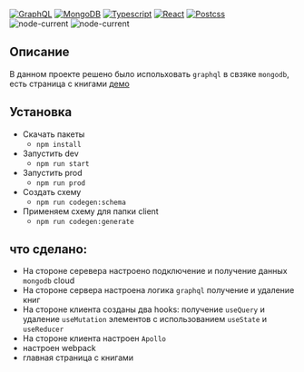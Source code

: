 [![GraphQL](https://img.shields.io/badge/GraphQL-%23239120.svg?&style=for-the-badge&logo=css3&logoColor=white)](https://graphql.org/)
[![MongoDB](https://img.shields.io/badge/MongoDB-%23239120.svg?&style=for-the-badge&logo=css3&logoColor=white)](https://cloud.mongodb.com/)
[![Typescript](https://img.shields.io/badge/Typescript-%23239120.svg?&style=for-the-badge&logo=css3&logoColor=white)](https://www.typescriptlang.org/)
[![React](https://img.shields.io/badge/React-%23239120.svg?&style=for-the-badge&logo=css3&logoColor=white)](https://reactjs.org/)
[![Postcss](https://img.shields.io/badge/Postcss-%23239120.svg?&style=for-the-badge&logo=css3&logoColor=white)](https://postcss.org/)
\
![node-current](https://img.shields.io/badge/node-14.x-23239120)
![node-current](https://img.shields.io/badge/npm-6.14.11-23239120)

## Описание
В данном проекте решено было испольховать `graphql` в свзяке `mongodb`, есть страница с книгами [демо]()


## Установка
- Скачать пакеты
    - `npm install`
- Запустить dev
    - `npm run start`
- Запустить prod
    - `npm run prod`
- Создать схему
    - `npm run codegen:schema`
- Применяем схему для папки client
    - `npm run codegen:generate`

## что сделано:
- На стороне серевера настроено подключение и получение данных `mongodb` cloud
- На стороне сервера настроена логика `graphql` получение и удаление книг
- На стороне клиента созданы два hooks: получение `useQuery` и удаление `useMutation` элементов с использованием `useState` и `useReducer`
- На стороне клиента настроен `Apollo`
- настроен webpack
- главная страница с книгами
